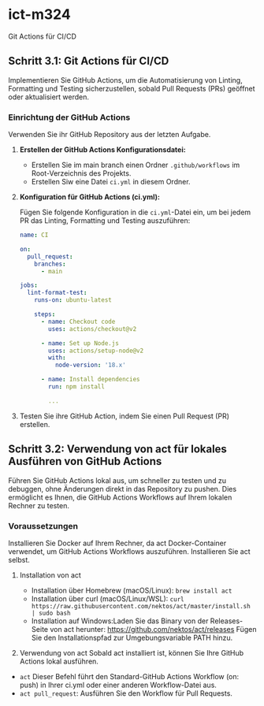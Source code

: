 # ict-m324

Git Actions für CI/CD

## Schritt 3.1: Git Actions für CI/CD

Implementieren Sie GitHub Actions, um die Automatisierung von Linting, Formatting und Testing sicherzustellen, sobald Pull Requests (PRs) geöffnet oder aktualisiert werden.

### Einrichtung der GitHub Actions

Verwenden Sie ihr GitHub Repository aus der letzten Aufgabe.

1. **Erstellen der GitHub Actions Konfigurationsdatei:**

   - Erstellen Sie im main branch einen Ordner `.github/workflows` im Root-Verzeichnis des Projekts.
   - Erstellen Siw eine Datei `ci.yml` in diesem Ordner.

2. **Konfiguration für GitHub Actions (ci.yml):**

   Fügen Sie folgende Konfiguration in die `ci.yml`-Datei ein, um bei jedem PR das Linting, Formatting und Testing auszuführen:

   ```yaml
   name: CI

   on:
     pull_request:
       branches:
         - main

   jobs:
     lint-format-test:
       runs-on: ubuntu-latest

       steps:
         - name: Checkout code
           uses: actions/checkout@v2

         - name: Set up Node.js
           uses: actions/setup-node@v2
           with:
             node-version: '18.x'

         - name: Install dependencies
           run: npm install

           ...
   ```

3. Testen Sie ihre GitHub Action, indem Sie einen Pull Request (PR) erstellen.

## Schritt 3.2: Verwendung von act für lokales Ausführen von GitHub Actions

Führen Sie GitHub Actions lokal aus, um schneller zu testen und zu debuggen, ohne Änderungen direkt in das Repository zu pushen. Dies ermöglicht es Ihnen, die GitHub Actions Workflows auf Ihrem lokalen Rechner zu testen.

### Voraussetzungen

Installieren Sie Docker auf Ihrem Rechner, da act Docker-Container verwendet, um GitHub Actions Workflows auszuführen.
Installieren Sie act selbst.

1. Installation von act

   - Installation über Homebrew (macOS/Linux): `brew install act`
   - Installation über curl (macOS/Linux/WSL): `curl https://raw.githubusercontent.com/nektos/act/master/install.sh | sudo bash`
   - Installation auf Windows:Laden Sie das Binary von der Releases-Seite von act herunter: https://github.com/nektos/act/releases
     Fügen Sie den Installationspfad zur Umgebungsvariable PATH hinzu.

2. Verwendung von act
   Sobald act installiert ist, können Sie Ihre GitHub Actions lokal ausführen.

- `act`
  Dieser Befehl führt den Standard-GitHub Actions Workflow (on: push) in Ihrer ci.yml oder einer anderen Workflow-Datei aus.
- `act pull_request`: Ausführen Sie den Workflow für Pull Requests.

